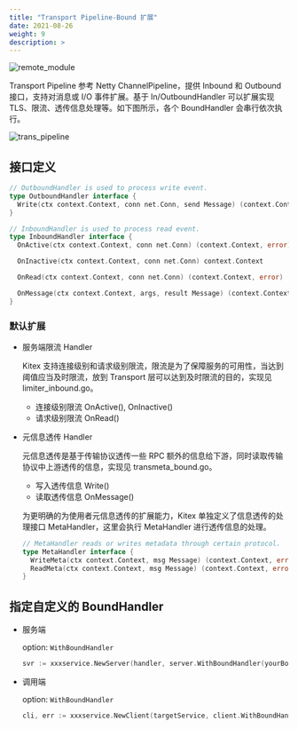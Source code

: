 ```yaml
---
title: "Transport Pipeline-Bound 扩展"
date: 2021-08-26
weight: 9
description: >
---
```


![remote_module](/img/docs/remote_module.png)

Transport Pipeline 参考 Netty ChannelPipeline，提供 Inbound 和 Outbound 接口，支持对消息或 I/O 事件扩展。基于 In/OutboundHandler 可以扩展实现 TLS、限流、透传信息处理等。如下图所示，各个 BoundHandler 会串行依次执行。

![trans_pipeline](/img/docs/trans_pipeline.png)

## 接口定义

```go
// OutboundHandler is used to process write event.
type OutboundHandler interface {
  Write(ctx context.Context, conn net.Conn, send Message) (context.Context, error)
}

// InboundHandler is used to process read event.
type InboundHandler interface {
  OnActive(ctx context.Context, conn net.Conn) (context.Context, error)

  OnInactive(ctx context.Context, conn net.Conn) context.Context

  OnRead(ctx context.Context, conn net.Conn) (context.Context, error)

  OnMessage(ctx context.Context, args, result Message) (context.Context, error)
}
```

### 默认扩展

- 服务端限流 Handler

  Kitex 支持连接级别和请求级别限流，限流是为了保障服务的可用性，当达到阈值应当及时限流，放到 Transport 层可以达到及时限流的目的，实现见 limiter_inbound.go。

  - 连接级别限流 OnActive(), OnInactive()
  - 请求级别限流 OnRead()

- 元信息透传 Handler

  元信息透传是基于传输协议透传一些 RPC 额外的信息给下游，同时读取传输协议中上游透传的信息，实现见 transmeta_bound.go。

  - 写入透传信息 Write()
  - 读取透传信息 OnMessage()

  为更明确的为使用者元信息透传的扩展能力，Kitex 单独定义了信息透传的处理接口 MetaHandler，这里会执行 MetaHandler 进行透传信息的处理。

  ```go
  // MetaHandler reads or writes metadata through certain protocol.
  type MetaHandler interface {
    WriteMeta(ctx context.Context, msg Message) (context.Context, error)
    ReadMeta(ctx context.Context, msg Message) (context.Context, error)
  }
  ```

## 指定自定义的 BoundHandler

- 服务端

  option: `WithBoundHandler`

  ```go
  svr := xxxservice.NewServer(handler, server.WithBoundHandler(yourBoundHandler))
  ```

- 调用端

  option: `WithBoundHandler`

  ```go
  cli, err := xxxservice.NewClient(targetService, client.WithBoundHandler(yourBoundHandler))
  ```
